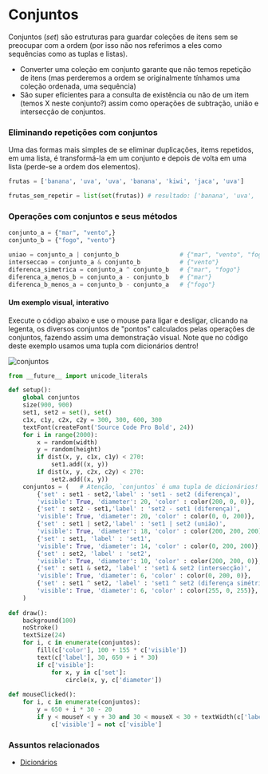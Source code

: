 # Conjuntos

Conjuntos (*set*) são estruturas para guardar coleções de itens sem se preocupar com a ordem (por isso não nos referimos a eles como sequências como as tuplas e listas). 

- Converter uma coleção em conjunto garante que não temos repetição de itens (mas perderemos a ordem se originalmente tínhamos uma coleção ordenada, uma sequência)
- São super eficientes para a consulta de existência ou não de um item  (temos X neste conjunto?) assim como operações de subtração, união e intersecção de conjuntos. 

### Eliminando repetições com conjuntos

Uma das formas mais simples de se eliminar duplicações, items repetidos, em uma lista, é transformá-la em um conjunto e depois de volta em uma lista (perde-se a ordem dos elementos).

```python
frutas = ['banana', 'uva', 'uva', 'banana', 'kiwi', 'jaca', 'uva']

frutas_sem_repetir = list(set(frutas)) # resultado: ['banana', 'uva', 'kiwi', 'jaca']
```

### Operações com conjuntos e seus métodos

```python
conjunto_a = {"mar", "vento",}
conjunto_b = {"fogo", "vento"}

uniao = conjunto_a | conjunto_b                 # {"mar", "vento", "fogo"} 
interseccao = conjunto_a & conjunto_b           # {"vento"}
diferenca_simetrica = conjunto_a ^ conjunto_b   # {"mar", "fogo"} 
diferenca_a_menos_b = conjunto_a - conjunto_b   # {"mar"}
diferenca_b_menos_a = conjunto_b - conjunto_a   # {"fogo"}
```

#### Um exemplo visual, interativo

Execute o código abaixo e use o mouse para ligar e desligar, clicando na legenta, os diversos conjuntos de "pontos" calculados pelas operações de conjuntos, fazendo assim uma demonstração visual. Note que no código deste exemplo usamos uma tupla com dicionários dentro!

![conjuntos](assets/conjuntos.png)

```python
from __future__ import unicode_literals

def setup():
    global conjuntos
    size(900, 900)
    set1, set2 = set(), set()
    c1x, c1y, c2x, c2y = 300, 300, 600, 300
    textFont(createFont('Source Code Pro Bold', 24))
    for i in range(2000):
        x = random(width)
        y = random(height)
        if dist(x, y, c1x, c1y) < 270:
            set1.add((x, y))
        if dist(x, y, c2x, c2y) < 270:
            set2.add((x, y))
    conjuntos = (   # Atenção, `conjuntos` é uma tupla de dicionários! Contém conjuntos na chave 'set'
        {'set' : set1 - set2,'label' : 'set1 - set2 (diferença)',
        'visible': True, 'diameter': 20, 'color' : color(200, 0, 0)},                  
        {'set' : set2 - set1,'label' : 'set2 - set1 (diferença)',
        'visible': True, 'diameter': 20, 'color' : color(0, 0, 200)},                           
        {'set' : set1 | set2,'label' : 'set1 | set2 (união)',
        'visible': True, 'diameter': 18, 'color' : color(200, 200, 200)},           
        {'set' : set1, 'label' : 'set1',
        'visible': True, 'diameter': 14, 'color' : color(0, 200, 200)},
        {'set' : set2, 'label' : 'set2',
        'visible': True, 'diameter': 10, 'color' : color(200, 200, 0)},
        {'set' : set1 & set2, 'label' : 'set1 & set2 (intersecção)',
        'visible': True, 'diameter': 6, 'color' : color(0, 200, 0)},
        {'set' : set1 ^ set2, 'label' : 'set1 ^ set2 (diferença simétrica)',
        'visible': True, 'diameter': 6, 'color' : color(255, 0, 255)},
    )             
    
def draw():
    background(100)
    noStroke()
    textSize(24)
    for i, c in enumerate(conjuntos):
        fill(c['color'], 100 + 155 * c['visible'])
        text(c['label'], 30, 650 + i * 30)
        if c['visible']:
            for x, y in c['set']:
                circle(x, y, c['diameter'])        
    
def mouseClicked():
    for i, c in enumerate(conjuntos):
        y = 650 + i * 30 - 20
        if y < mouseY < y + 30 and 30 < mouseX < 30 + textWidth(c['label']):
            c['visible'] = not c['visible']
```

### Assuntos relacionados

- [Dicionários](dicionarios.md)
